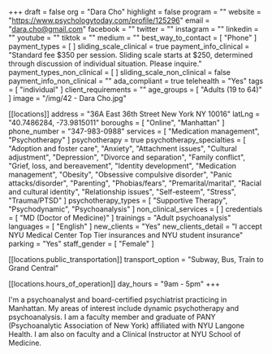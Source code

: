 +++
draft = false
org = "Dara Cho"
highlight = false
program = ""
website = "https://www.psychologytoday.com/profile/125296"
email = "dara.cho@gmail.com"
facebook = ""
twitter = ""
instagram = ""
linkedin = ""
youtube = ""
tiktok = ""
medium = ""
best_way_to_contact = [ "Phone" ]
payment_types = [ ]
sliding_scale_clinical = true
payment_info_clinical = "Standard fee $350 per session.  Sliding scale starts at $250, determined through discussion of individual situation.  Please inquire."
payment_types_non_clinical = [ ]
sliding_scale_non_clinical = false
payment_info_non_clinical = ""
ada_compliant = true
telehealth = "Yes"
tags = [ "individual" ]
client_requirements = ""
age_groups = [ "Adults (19 to 64)" ]
image = "/img/42 - Dara Cho.jpg"

[[locations]]
address = "36A East 36th Street New York NY 10016"
latLng = "40.7486284, -73.9815011"
boroughs = [ "Online", "Manhattan" ]
phone_number = "347-983-0988"
services = [ "Medication management", "Psychotherapy" ]
psychotherapy = true
psychotherapy_specialties = [
  "Adoption and foster care",
  "Anxiety",
  "Attachment issues",
  "Cultural adjustment",
  "Depression",
  "Divorce and separation",
  "Family conflict",
  "Grief, loss, and bereavement",
  "Identity development",
  "Medication management",
  "Obesity",
  "Obsessive compulsive disorder",
  "Panic attacks/disorder",
  "Parenting",
  "Phobias/fears",
  "Premarital/marital",
  "Racial and cultural identity",
  "Relationship issues",
  "Self-esteem",
  "Stress",
  "Trauma/PTSD"
]
psychotherapy_types = [ "Supportive Therapy", "Psychodynamic", "Psychoanalysis" ]
non_clinical_services = [ ]
credentials = [ "MD (Doctor of Medicine)" ]
trainings = "Adult psychoanalysis"
languages = [ "English" ]
new_clients = "Yes"
new_clients_detail = "I accept NYU Medical Center Top Tier insurances and NYU student insurance"
parking = "Yes"
staff_gender = [ "Female" ]

  [[locations.public_transportation]]
  transport_option = "Subway, Bus, Train to Grand Central"

  [[locations.hours_of_operation]]
  day_hours = "9am - 5pm"
+++


I'm a psychoanalyst and board-certified psychiatrist practicing in Manhattan.   My areas of interest include dynamic psychotherapy and psychoanalysis.  I am a faculty member and graduate of PANY (Psychoanalytic Association of New York) affiliated with NYU Langone Health. I am also on faculty and a Clinical Instructor at NYU School of Medicine.
